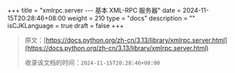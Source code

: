 +++
title = "xmlrpc.server --- 基本 XML-RPC 服务器"
date = 2024-11-15T20:28:46+08:00
weight = 210
type = "docs"
description = ""
isCJKLanguage = true
draft = false
+++

> 原文：[https://docs.python.org/zh-cn/3.13/library/xmlrpc.server.html](https://docs.python.org/zh-cn/3.13/library/xmlrpc.server.html)
>
> 收录该文档的时间：`2024-11-15T20:28:46+08:00`

